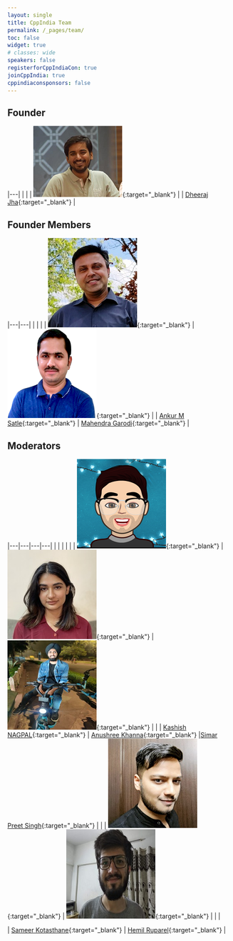 ```yaml
---
layout: single
title: CppIndia Team
permalink: /_pages/team/
toc: false
widget: true
# classes: wide
speakers: false
registerforCppIndiaCon: true
joinCppIndia: true
cppindiaconsponsors: false
---
```


## Founder

|---|
|  |
| [![Dheeraj Jha](/assets/images/team/dheeraj.png "Dheeraj Jha")](https://www.jhadheeraj.com){:target="_blank"} |
| [Dheeraj Jha](https://www.jhadheeraj.com){:target="_blank"} |

## Founder Members

|---|---|
|  |  |
| [![Ankur M Satle](/conference/2021/graphics/ankur.jpg "Ankur M Satle")](https://ankursatle.wordpress.com/){:target="_blank"} | [![Mahendra Garodi](/assets/images/team/mahendra.png "Mahendra Garodi")](https://www.linkedin.com/in/garodimahendra){:target="_blank"} |
| [Ankur M Satle](https://ankursatle.wordpress.com/){:target="_blank"} | [Mahendra Garodi](https://www.linkedin.com/in/garodimahendra){:target="_blank"} |

## Moderators

|---|---|---|---|
|  |  |  |  |
| [![Kashish NAGPAL](/assets/images/team/kashish.png "Kashish NAGPAL")](https://www.linkedin.com/in/mr-k){:target="_blank"} | [![Anushree Khanna](/assets/images/team/anushree.jpg "Anushree Khanna")](https://www.linkedin.com/in/anushreekhanna/){:target="_blank"} | [![SIMAR PREET SINGH](/assets/images/team/simarpreet.jpg "Simar Preet Singh")](https://simarpreetsingh-019.github.io/){:target="_blank"} |  |
| [Kashish NAGPAL](https://www.linkedin.com/in/mr-k){:target="_blank"} | [Anushree Khanna](https://www.linkedin.com/in/anushreekhanna/){:target="_blank"} |[Simar Preet Singh](https://simarpreetsingh-019.github.io/){:target="_blank"} | |
| [![Sameer Kotasthane](/assets/images/team/sameer.jpg "Sameer Kotasthane")](https://github.com/samkots){:target="_blank"} | [![Hemil Ruparel](/assets/images/team/hemil.png "Hemil Ruparel")](https://www.linkedin.com/in/hemil-ruparel-2aa513166/){:target="_blank"} | | |

| [Sameer Kotasthane](https://github.com/samkots){:target="_blank"} | [Hemil Ruparel](https://www.linkedin.com/in/hemil-ruparel-2aa513166/ "Hemil Ruparel"){:target="_blank"} |
<pre>
















</pre>
